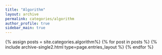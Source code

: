 ```yaml
---
title: "Algorithm"
layout: archive
permalink: categories/algorithm
author_profile: true
sidebar_main: true
---
```



{% assign posts = site.categories.algorithm%} 
{% for post in posts %} {% include archive-single2.html type=page.entries_layout %} {% endfor %}

